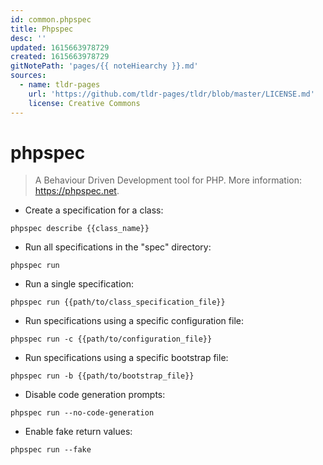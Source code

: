 ```yaml
---
id: common.phpspec
title: Phpspec
desc: ''
updated: 1615663978729
created: 1615663978729
gitNotePath: 'pages/{{ noteHiearchy }}.md'
sources:
  - name: tldr-pages
    url: 'https://github.com/tldr-pages/tldr/blob/master/LICENSE.md'
    license: Creative Commons
---
```

# phpspec

> A Behaviour Driven Development tool for PHP.
> More information: <https://phpspec.net>.

- Create a specification for a class:

`phpspec describe {{class_name}}`

- Run all specifications in the "spec" directory:

`phpspec run`

- Run a single specification:

`phpspec run {{path/to/class_specification_file}}`

- Run specifications using a specific configuration file:

`phpspec run -c {{path/to/configuration_file}}`

- Run specifications using a specific bootstrap file:

`phpspec run -b {{path/to/bootstrap_file}}`

- Disable code generation prompts:

`phpspec run --no-code-generation`

- Enable fake return values:

`phpspec run --fake`

